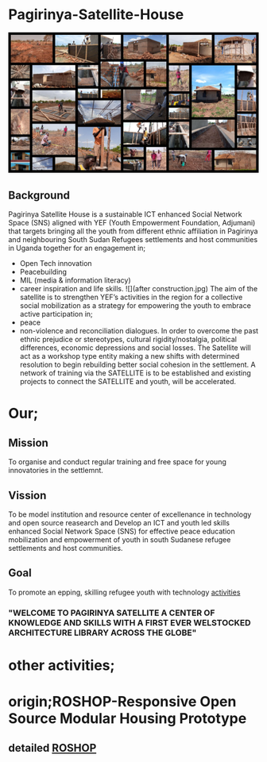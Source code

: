 # Pagirinya-Satellite-House
![](gallery.jpg)


## Background
Pagirinya Satellite House is a sustainable ICT enhanced Social Network Space (SNS) aligned with YEF (Youth Empowerment Foundation, Adjumani) that targets bringing all the youth from different ethnic affiliation in Pagirinya and neighbouring South Sudan Refugees settlements and host communities in Uganda together for an engagement in;
- Open Tech innovation 
- Peacebuilding 
- MIL (media & information literacy)
- career inspiration and life skills. 
![](after construction.jpg)
The aim of the satellite is to strengthen YEF’s activities in the region for a collective social mobilization as a strategy for empowering the youth to embrace active participation in; 
- peace 
- non-violence and reconciliation dialogues. 
In order to overcome the past ethnic prejudice or stereotypes, cultural rigidity/nostalgia, political differences, economic depressions and social losses. 
The Satellite will act as a workshop type entity making a new shifts with determined resolution to begin rebuilding better social cohesion in the settlement. A network of training via the SATELLITE is to be established and existing projects to connect the SATELLITE and youth, will be accelerated.

# Our;
## Mission 
To organise and conduct regular training and free space for young innovatories in the settlemnt.

## Vission
To be model institution and resource center of excellenance in technology and open source reasearch and Develop an ICT and youth led skills enhanced Social Network Space (SNS) for effective peace education mobilization and empowerment of youth in south Sudanese refugee settlements and host communities.

## Goal
To promote an epping, skilling refugee youth with technology
[activities](https://raw.githubusercontent.com/chardso/Pagirinya-Satellite-House/main/Activities%20of%20PSH.md)

### "WELCOME TO PAGIRINYA SATELLITE A CENTER OF KNOWLEDGE AND SKILLS WITH A FIRST EVER WELSTOCKED ARCHITECTURE LIBRARY ACROSS THE GLOBE"
# other activities;


# origin;ROSHOP-Responsive Open Source Modular Housing Prototype
## detailed [ROSHOP](https://demos.mediaarchitecture.org/mab/project/53)

